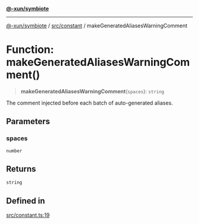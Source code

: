 [**@-xun/symbiote**](../../../README.md)

***

[@-xun/symbiote](../../../README.md) / [src/constant](../README.md) / makeGeneratedAliasesWarningComment

# Function: makeGeneratedAliasesWarningComment()

> **makeGeneratedAliasesWarningComment**(`spaces`): `string`

The comment injected before each batch of auto-generated aliases.

## Parameters

### spaces

`number`

## Returns

`string`

## Defined in

[src/constant.ts:19](https://github.com/Xunnamius/symbiote/blob/365faa6b8d22d2d1cc9b1342665abfa85d3e4f67/src/constant.ts#L19)
